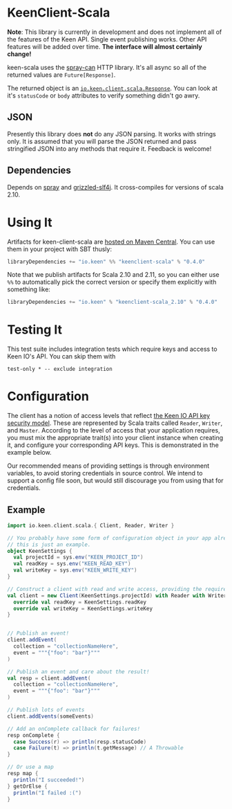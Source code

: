 # KeenClient-Scala

**Note**: This library is currently in development and does not implement all of the features of the Keen API.
Single event publishing works. Other API features will be added over time. **The interface will almost
certainly change!**

keen-scala uses the [spray-can](http://spray.io/) HTTP library.
It's all async so all of the returned values are
`Future[Response]`.

The returned object is an [`io.keen.client.scala.Response`](src/main/scala/io/keen/client/scala/package.scala). You can look at it's
`statusCode` or `body` attributes to verify something didn't go awry.

## JSON

Presently this library does **not** do any JSON parsing. It works with strings only. It is
assumed that you will parse the JSON returned and pass stringified JSON into any methods that
require it. Feedback is welcome!

## Dependencies

Depends on [spray](http://spray.io/) and
[grizzled-slf4j](http://software.clapper.org/grizzled-slf4j/). It cross-compiles for versions of scala 2.10.

# Using It

Artifacts for keen-client-scala are [hosted on Maven Central](http://search.maven.org/#search%7Cga%7C1%7Ckeenclient-scala).
You can use them in your project with SBT thusly:

```scala
libraryDependencies += "io.keen" %% "keenclient-scala" % "0.4.0"
```

Note that we publish artifacts for Scala 2.10 and 2.11, so you can either use `%%` to automatically pick the correct
version or specify them explicitly with something like:

```scala
libraryDependencies += "io.keen" % "keenclient-scala_2.10" % "0.4.0"
```

# Testing It

This test suite includes integration tests which require keys and access to Keen IO's
API. You can skip them with

```
test-only * -- exclude integration
```

# Configuration

The client has a notion of access levels that reflect [the Keen IO API key
security model][security]. These are represented by Scala traits called
`Reader`, `Writer`, and `Master`. According to the level of access that your
application requires, you must mix the appropriate trait(s) into your client
instance when creating it, and configure your corresponding API keys. This is
demonstrated in the example below.

Our recommended means of providing settings is through environment variables, to
avoid storing credentials in source control. We intend to support a config file
soon, but would still discourage you from using that for credentials.

## Example

```scala
import io.keen.client.scala.{ Client, Reader, Writer }

// You probably have some form of configuration object in your app already,
// this is just an example.
object KeenSettings {
  val projectId = sys.env("KEEN_PROJECT_ID")
  val readKey = sys.env("KEEN_READ_KEY")
  val writeKey = sys.env("KEEN_WRITE_KEY")
}

// Construct a client with read and write access, providing the required keys.
val client = new Client(KeenSettings.projectId) with Reader with Writer {
  override val readKey = KeenSettings.readKey
  override val writeKey = KeenSettings.writeKey
}


// Publish an event!
client.addEvent(
  collection = "collectionNameHere",
  event = """{"foo": "bar"}"""
)

// Publish an event and care about the result!
val resp = client.addEvent(
  collection = "collectionNameHere",
  event = """{"foo": "bar"}"""
)

// Publish lots of events
client.addEvents(someEvents)

// Add an onComplete callback for failures!
resp onComplete {
  case Success(r) => println(resp.statusCode)
  case Failure(t) => println(t.getMessage) // A Throwable
}

// Or use a map
resp map {
  println("I succeeded!")
} getOrElse {
  println("I failed :(")
}
```

[security]: https://keen.io/docs/security/

